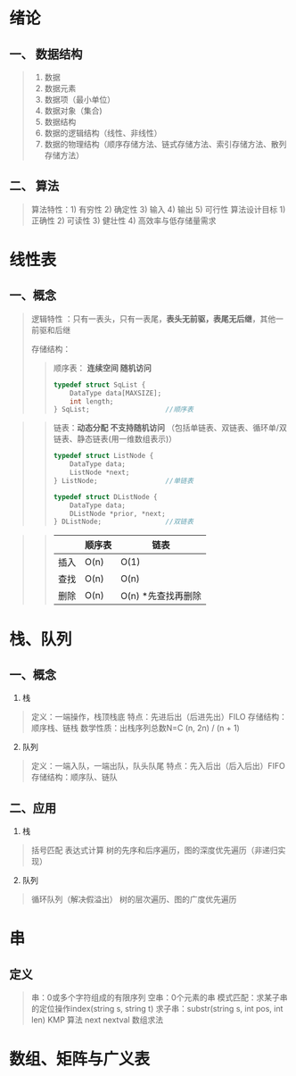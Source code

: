 # 绪论

## 一、 数据结构

> 1. 数据 
> 2. 数据元素
> 3. 数据项（最小单位）
> 4. 数据对象（集合)
> 5. 数据结构
> 6. 数据的逻辑结构（线性、非线性）
> 7. 数据的物理结构（顺序存储方法、链式存储方法、索引存储方法、散列存储方法）

## 二、 算法

> 算法特性：1) 有穷性 2) 确定性 3) 输入 4) 输出 5) 可行性
> 算法设计目标 1) 正确性 2) 可读性 3) 健壮性 4) 高效率与低存储量需求

# 线性表

## 一、概念

> 逻辑特性 ：只有一表头，只有一表尾，**表头无前驱，表尾无后继**，其他一前驱和后继
>
> 存储结构：
>
> > 顺序表： **连续空间 随机访问** 
> > 
> > ```c
> > typedef struct SqList {
> >     DataType data[MAXSIZE];
> >     int length;
> > } SqList;					//顺序表
> > ```



> > 链表：**动态分配 不支持随机访问** （包括单链表、双链表、循环单/双链表、静态链表(用一维数组表示)）
> > ```c
> > typedef struct ListNode {
> >     DataType data;
> >     ListNode *next;		
> > } ListNode;					//单链表
> > 
> > typedef struct DListNode {
> > 	DataType data;
> > 	DListNode *prior, *next;
> > } DListNode;				//双链表
> > 
> > ```


> > 
> > |      | 顺序表 | 链表               |
> > | ---- | ------ | ------------------ |
> > | 插入 | O(n)   | O(1)               |
> > | 查找 | O(n)   | O(n)               |
> > | 删除 | O(n)   | O(n) *先查找再删除 |
> >


# 栈、队列

## 一、概念
1. 栈
> 定义：一端操作，栈顶栈底
> 特点：先进后出（后进先出）FILO
> 存储结构：顺序栈、链栈
> 数学性质：出栈序列总数N=C (n, 2n) / (n + 1)

2. 队列
> 定义：一端入队，一端出队，队头队尾
> 特点：先入后出（后入后出）FIFO
> 存储结构：顺序队、链队

## 二、应用
1. 栈
> 括号匹配
> 表达式计算
> 树的先序和后序遍历，图的深度优先遍历（非递归实现）

2. 队列
> 循环队列（解决假溢出）
> 树的层次遍历、图的广度优先遍历


# 串

## 定义
> 串：0或多个字符组成的有限序列
> 空串：0个元素的串
> 模式匹配：求某子串的定位操作index(string s, string t)
> 求子串：substr(string s, int pos, int len)
> KMP 算法 next nextval 数组求法

# 数组、矩阵与广义表

